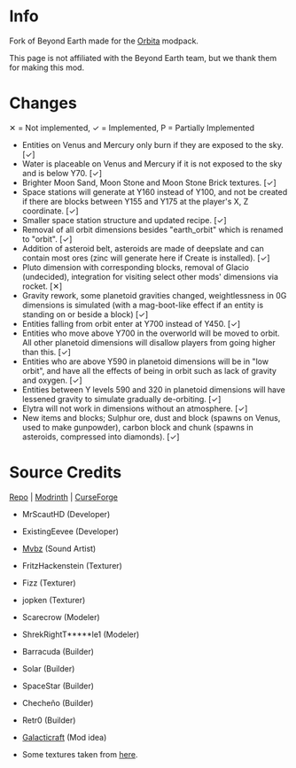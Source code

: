 # Info #
Fork of Beyond Earth made for the <a href="https://orbita.renovamenia.com">Orbita</a> modpack.

This page is not affiliated with the Beyond Earth team, but we thank them for making this mod.

# Changes #
✕ = Not implemented, ✓ = Implemented, P = Partially Implemented
* Entities on Venus and Mercury only burn if they are exposed to the sky. [✓]
* Water is placeable on Venus and Mercury if it is not exposed to the sky and is below Y70. [✓]
* Brighter Moon Sand, Moon Stone and Moon Stone Brick textures. [✓]
* Space stations will generate at Y160 instead of Y100, and not be created if there are blocks between Y155 and Y175 at the player's X, Z coordinate. [✓]
* Smaller space station structure and updated recipe. [✓]
* Removal of all orbit dimensions besides "earth_orbit" which is renamed to "orbit". [✓]
* Addition of asteroid belt, asteroids are made of deepslate and can contain most ores (zinc will generate here if Create is installed). [✓]
* Pluto dimension with corresponding blocks, removal of Glacio (undecided), integration for visiting select other mods' dimensions via rocket. [✕] 
* Gravity rework, some planetoid gravities changed, weightlessness in 0G dimensions is simulated (with a mag-boot-like effect if an entity is standing on or beside a block) [✓]
* Entities falling from orbit enter at Y700 instead of Y450. [✓]
* Entities who move above Y700 in the overworld will be moved to orbit. All other planetoid dimensions will disallow players from going higher than this. [✓]
* Entities who are above Y590 in planetoid dimensions will be in "low orbit", and have all the effects of being in orbit such as lack of gravity and oxygen. [✓]
* Entities between Y levels 590 and 320 in planetoid dimensions will have lessened gravity to simulate gradually de-orbiting. [✓]
* Elytra will not work in dimensions without an atmosphere. [✓]
* New items and blocks; Sulphur ore, dust and block (spawns on Venus, used to make gunpowder), carbon block and chunk (spawns in asteroids, compressed into diamonds). [✓]

# Source Credits #
<a href="https://github.com/MrScautHD/Beyond-Earth">Repo</a> | <a href="https://modrinth.com/mod/beyond-earth">Modrinth</a> | <a href="https://www.curseforge.com/minecraft/mc-mods/beyond-earth">CurseForge</a>

  * MrScautHD (Developer)
  * ExistingEevee (Developer)
  * [Mvbz](https://www.youtube.com/channel/UC2e-rv7O4zYaKfRfhsuDeow/videos) (Sound Artist)
  * FritzHackenstein (Texturer)
  * Fizz (Texturer)
  * jopken (Texturer)
  * Scarecrow (Modeler)
  * ShrekRightT*****le1 (Modeler)
  * Barracuda (Builder)
  * Solar (Builder)
  * SpaceStar (Builder)
  * Checheño (Builder)
  * Retr0 (Builder)
  * [Galacticraft](https://www.curseforge.com/minecraft/mc-mods/galacticraft-legacy) (Mod idea)

  * Some textures taken from [here](https://www.minecraftforum.net/forums/mapping-and-modding-java-edition/resource-packs/resource-pack-discussion/2981321-free-to-use-public-domain-textures-for-mods).